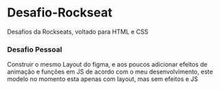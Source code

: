 # Desafio-Rockseat
Desafios da Rockseats, voltado para HTML e CSS

### Desafio Pessoal
<p>Construir o mesmo Layout do figma, e aos poucos adicionar efeitos de animação e funções em JS de acordo com o meu desenvolvimento, este modelo no momento esta apenas com layout, mas sem efeitos e JS</p>
